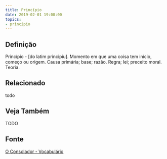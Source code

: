 ```yaml
---
title: Princípio
date: 2019-02-01 19:00:00
topics:
- principio
---
```


## Definição
Princípio - [do latim principiu]. Momento em que uma coisa tem início, começo
ou origem. Causa primária; base; razão. Regra; lei; preceito moral. Teoria. 

## Relacionado
todo

## Veja Também
TODO

## Fonte
[O Consolador - Vocabulário](http://www.oconsolador.com.br/linkfixo/vocabulario/principal.html)
